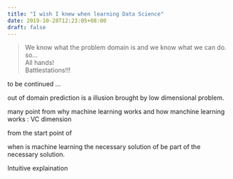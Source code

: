 ```yaml
---
title: "I wish I knew when learning Data Science"
date: 2019-10-28T12:23:05+08:00
draft: false
---
```

> We know what the problem domain is and we know what we can do.     
> so...     
> All hands!    
> Battlestations!!!

to be continued ...

out of domain prediction is a illusion brought by low dimensional problem. 

many point from why machine learning works
and 
how manchine learning works : VC dimension 

from the start point of 

when is  machine learning the  necessary solution 
of be part of the necessary solution.

Intuitive explaination 

